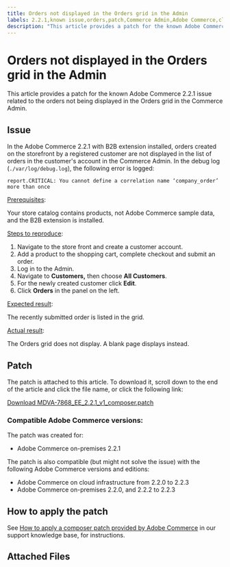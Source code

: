 ```yaml
---
title: Orders not displayed in the Orders grid in the Admin
labels: 2.2.1,known issue,orders,patch,Commerce Admin,Adobe Commerce,cloud infrastructure,on-premises,Magento Commerce,Magento Commerce Cloud
description: "This article provides a patch for the known Adobe Commerce 2.2.1 issue related to the orders not being displayed in the Orders grid in the Commerce Admin."
---
```


# Orders not displayed in the Orders grid in the Admin

This article provides a patch for the known Adobe Commerce 2.2.1 issue related to the orders not being displayed in the Orders grid in the Commerce Admin.

## Issue

In the Adobe Commerce 2.2.1 with B2B extension installed, orders created on the storefront by a registered customer are not displayed in the list of orders in the customer's account in the Commerce Admin. In the debug log (`./var/log/debug.log`), the following error is logged:

`report.CRITICAL: You cannot define a correlation name ‘company_order’ more than once`

<ins>Prerequisites</ins>:

Your store catalog contains products, not Adobe Commerce sample data, and the B2B extension is installed.

<ins>Steps to reproduce</ins>:

1. Navigate to the store front and create a customer account.
1. Add a product to the shopping cart, complete checkout and submit an order.
1. Log in to the Admin.
1. Navigate to **Customers,** then choose **All Customers**.
1. For the newly created customer click **Edit**.
1. Click **Orders** in the panel on the left.

<ins>Expected result</ins>:

The recently submitted order is listed in the grid.

<ins>Actual result</ins>:

The Orders grid does not display. A blank page displays instead.

## Patch

The patch is attached to this article. To download it, scroll down to the end of the article and click the file name, or click the following link:

 [Download MDVA-7868\_EE\_2.2.1\_v1\_composer.patch](assets/MDVA-7868_EE_2.2.1_v1_composer.patch.zip)

### Compatible Adobe Commerce versions:

The patch was created for:

* Adobe Commerce on-premises 2.2.1

The patch is also compatible (but might not solve the issue) with the following Adobe Commerce versions and editions:

* Adobe Commerce on cloud infrastructure from 2.2.0 to 2.2.3
* Adobe Commerce on-premises 2.2.0, and 2.2.2 to 2.2.3

## How to apply the patch

See [How to apply a composer patch provided by Adobe Commerce](https://support.magento.com/hc/en-us/articles/360028367731) in our support knowledge base, for instructions.

## Attached Files